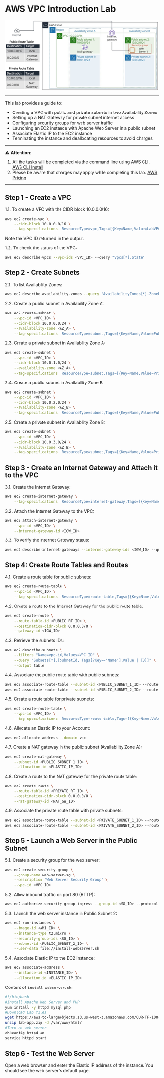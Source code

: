 # AWS VPC Introduction Lab

<div align="center">
  <img src="screenshot/architecture.jpg" width=""/>
</div>

---

This lab provides a guide to:
- Creating a VPC with public and private subnets in two Availability Zones
- Setting up a NAT Gateway for private subnet internet access
- Configuring security groups for web server traffic
- Launching an EC2 instance with Apache Web Server in a public subnet
- Associate Elastic IP to the EC2 instance
- Terminating the instance and deallocating resources to avoid charges
---  
⚠️ **Attention**: 
1. All the tasks will be completed via the command line using AWS CLI. [AWS CLI Install](https://docs.aws.amazon.com/cli/latest/userguide/getting-started-install.html)
2. Please be aware that charges may apply while completing this lab. [AWS Pricing](https://aws.amazon.com/pricing/)

---

## Step 1 - Create a VPC
1.1. To create a VPC with the CIDR block 10.0.0.0/16:
```bash
aws ec2 create-vpc \
	--cidr-block 10.0.0.0/16 \
	--tag-specifications 'ResourceType=vpc,Tags=[{Key=Name,Value=LabVPC}]'
```
Note the VPC ID returned in the output.

1.2. To check the status of the VPC:
```bash
aws ec2 describe-vpcs --vpc-ids <VPC_ID> --query "Vpcs[*].State"
```
## Step 2 - Create Subnets
2.1. To list Availability Zones:
```bash
aws ec2 describe-availability-zones --query "AvailabilityZones[*].ZoneName" --output text
```
2.2. Create a public subnet in Availability Zone A:
```bash
aws ec2 create-subnet \
	--vpc-id <VPC_ID> \
	--cidr-block 10.0.0.0/24 \
  	--availability-zone <AZ_A> \
  	--tag-specifications 'ResourceType=subnet,Tags=[{Key=Name,Value=Public Subnet 1}]'
```
2.3. Create a private subnet in Availability Zone A:
```bash
aws ec2 create-subnet \
	--vpc-id <VPC_ID> \
	--cidr-block 10.0.1.0/24 \
	--availability-zone <AZ_A> \
	--tag-specifications 'ResourceType=subnet,Tags=[{Key=Name,Value=Private Subnet 1}]'
```
2.4. Create a public subnet in Availability Zone B:
```bash
aws ec2 create-subnet \
	--vpc-id <VPC_ID> \
	--cidr-block 10.0.2.0/24 \
	--availability-zone <AZ_B> \
	--tag-specifications 'ResourceType=subnet,Tags=[{Key=Name,Value=Public Subnet 2}]'
```
2.5. Create a private subnet in Availability Zone B:
```bash
aws ec2 create-subnet \
	--vpc-id <VPC_ID> \
	--cidr-block 10.0.3.0/24 \
	--availability-zone <AZ_B> \
	--tag-specifications 'ResourceType=subnet,Tags=[{Key=Name,Value=Private Subnet 2}]'
```
## Step 3 - Create an Internet Gateway and Attach it to the VPC
3.1. Create the Internet Gateway:
```bash
aws ec2 create-internet-gateway \
	--tag-specifications 'ResourceType=internet-gateway,Tags=[{Key=Name,Value=LabIGW}]'
```
3.2. Attach the Internet Gateway to the VPC:
```bash
aws ec2 attach-internet-gateway \
	--vpc-id <VPC_ID> \
	--internet-gateway-id <IGW_ID>
```
3.3. To verify the Internet Gateway status:
```bash
aws ec2 describe-internet-gateways --internet-gateway-ids <IGW_ID> --query "InternetGateways[*].Attachments"
```
## Step 4: Create Route Tables and Routes
4.1. Create a route table for public subnets:
```bash
aws ec2 create-route-table \
	--vpc-id <VPC_ID> \
	--tag-specifications 'ResourceType=route-table,Tags=[{Key=Name,Value=Public Route Table}]'
```
4.2. Create a route to the Internet Gateway for the public route table:
```bash
aws ec2 create-route \
	--route-table-id <PUBLIC_RT_ID> \
	--destination-cidr-block 0.0.0.0/0 \
	--gateway-id <IGW_ID>
```
4.3. Retrieve the subnets IDs:
```bash
aws ec2 describe-subnets \
	--filters "Name=vpc-id,Values=VPC_ID" \
	--query "Subnets[*].[SubnetId, Tags[?Key=='Name'].Value | [0]]" \
	--output table
```
4.4. Associate the public route table with public subnets:
```bash
aws ec2 associate-route-table --subnet-id <PUBLIC_SUBNET_1_ID> --route-table-id <PUBLIC_RT_ID> 
aws ec2 associate-route-table --subnet-id <PUBLIC_SUBNET_2_ID> --route-table-id <PUBLIC_RT_ID>
```
4.5. Create a route table for private subnets:
```bash
aws ec2 create-route-table \
	--vpc-id <VPC_ID> \
	--tag-specifications 'ResourceType=route-table,Tags=[{Key=Name,Value=Private Route Table}]'
```
4.6. Allocate an Elastic IP to your Account:
```bash
aws ec2 allocate-address --domain vpc
```
4.7. Create a NAT gateway in the public subnet (Availability Zone A): 
```bash
aws ec2 create-nat-gateway \
	--subnet-id <PUBLIC_SUBNET_1_ID> \
	--allocation-id <ELASTIC_IP_ID>
```
4.8. Create a route to the NAT gateway for the private route table: 
```bash
aws ec2 create-route \
	--route-table-id <PRIVATE_RT_ID> \
	--destination-cidr-block 0.0.0.0/0 \
	--nat-gateway-id <NAT_GW_ID>
```
4.9. Associate the private route table with private subnets:
```bash
aws ec2 associate-route-table --subnet-id <PRIVATE_SUBNET_1_ID> --route-table-id <PRIVATE_RT_ID> 
aws ec2 associate-route-table --subnet-id <PRIVATE_SUBNET_2_ID> --route-table-id <PRIVATE_RT_ID>
```

## Step 5 - Launch a Web Server in the Public Subnet 
5.1. Create a security group for the web server:
```bash
aws ec2 create-security-group \
	--group-name web-server-sg \
	--description "Web Server Security Group" \
	--vpc-id <VPC_ID>
```
5.2. Allow inbound traffic on port 80 (HTTP):
```bash
aws ec2 authorize-security-group-ingress --group-id <SG_ID> --protocol tcp --port 80 --cidr 0.0.0.0/0
```
5.3. Launch the web server instance in Public Subnet 2:
```bash
aws ec2 run-instances \
	--image-id <AMI_ID> \
	--instance-type t2.micro \
	--security-group-ids <SG_ID> \
	--subnet-id <PUBLIC_SUBNET_2_ID> \
	--user-data file://install-webserver.sh
```
5.4. Associate Elastic IP to the EC2 instance:
```bash
aws ec2 associate-address \
	--instance-id <INSTANCE_ID> \
	--allocation-id <ELASTIC_IP_ID>
```
Content of `install-webserver.sh`:
```bash
#!/bin/bash
#Install Apache Web Server and PHP
yum install -y httpd mysql php
#Download Lab files
wget https://aws-tc-largeobjects.s3.us-west-2.amazonaws.com/CUR-TF-100-RESTRT-1/267-lab-NF-build-vpc-web-server/s3/lab-app.zip
unzip lab-app.zip -d /var/www/html/
#Turn on web server
chkconfig httpd on
service httpd start
```
## Step 6 - Test the Web Server
Open a web browser and enter the Elastic IP address of the instance. You should see the web server's default page.

